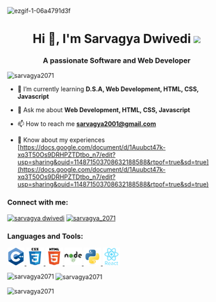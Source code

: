 ![ezgif-1-06a4791d3f](https://github.com/Sarvagya2071/Sarvagya2071/assets/67305190/da8acbe5-0d1b-4d37-83d5-dd8dcbbfc9ad)

<h1 align="center">Hi 👋, I'm Sarvagya Dwivedi <img src="https://emojis.slackmojis.com/emojis/images/1531849430/4246/blob-sunglasses.gif?1531849430" width="30"/></h1>
<h3 align="center">A passionate Software and Web Developer</h3>

<p align="left"> <img src="https://komarev.com/ghpvc/?username=sarvagya2071&label=Profile%20views&color=0e75b6&style=flat" alt="sarvagya2071" /> </p>

- 🌱 I’m currently learning **D.S.A, Web Development, HTML, CSS, Javascript**

- 💬 Ask me about **Web Development, HTML, CSS, Javascript**

- 📫 How to reach me **sarvagya2001@gmail.com**

- 📄 Know about my experiences [https://docs.google.com/document/d/1Auubct47k-xq3T50Os9DRHPZTDtbo_n7/edit?usp=sharing&ouid=114871503708632188588&rtpof=true&sd=true](https://docs.google.com/document/d/1Auubct47k-xq3T50Os9DRHPZTDtbo_n7/edit?usp=sharing&ouid=114871503708632188588&rtpof=true&sd=true)

<h3 align="left">Connect with me:</h3>
<p align="left">
<a href="https://linkedin.com/in/sarvagya dwivedi" target="blank"><img align="center" src="https://raw.githubusercontent.com/rahuldkjain/github-profile-readme-generator/master/src/images/icons/Social/linked-in-alt.svg" alt="sarvagya dwivedi" height="30" width="40" /></a>
<a href="https://instagram.com/sarvagya_2071" target="blank"><img align="center" src="https://raw.githubusercontent.com/rahuldkjain/github-profile-readme-generator/master/src/images/icons/Social/instagram.svg" alt="sarvagya_2071" height="30" width="40" /></a>
</p>

<h3 align="left">Languages and Tools:</h3>
<p align="left"> <a href="https://www.w3schools.com/cpp/" target="_blank" rel="noreferrer"> <img src="https://raw.githubusercontent.com/devicons/devicon/master/icons/cplusplus/cplusplus-original.svg" alt="cplusplus" width="40" height="40"/> </a> <a href="https://www.w3schools.com/css/" target="_blank" rel="noreferrer"> <img src="https://raw.githubusercontent.com/devicons/devicon/master/icons/css3/css3-original-wordmark.svg" alt="css3" width="40" height="40"/> </a> <a href="https://www.w3.org/html/" target="_blank" rel="noreferrer"> <img src="https://raw.githubusercontent.com/devicons/devicon/master/icons/html5/html5-original-wordmark.svg" alt="html5" width="40" height="40"/> </a> <a href="https://nodejs.org" target="_blank" rel="noreferrer"> <img src="https://raw.githubusercontent.com/devicons/devicon/master/icons/nodejs/nodejs-original-wordmark.svg" alt="nodejs" width="40" height="40"/> </a> <a href="https://www.python.org" target="_blank" rel="noreferrer"> <img src="https://raw.githubusercontent.com/devicons/devicon/master/icons/python/python-original.svg" alt="python" width="40" height="40"/> </a> <a href="https://reactjs.org/" target="_blank" rel="noreferrer"> <img src="https://raw.githubusercontent.com/devicons/devicon/master/icons/react/react-original-wordmark.svg" alt="react" width="40" height="40"/> </a> </p>

<p><img align="left" src="https://github-readme-stats.vercel.app/api/top-langs?username=sarvagya2071&show_icons=true&locale=en&layout=compact" alt="sarvagya2071" /></p>

<p>&nbsp;<img align="center" src="https://github-readme-stats.vercel.app/api?username=sarvagya2071&show_icons=true&locale=en" alt="sarvagya2071" /></p>

<p><img align="center" src="https://github-readme-streak-stats.herokuapp.com/?user=sarvagya2071&" alt="sarvagya2071" /></p>
